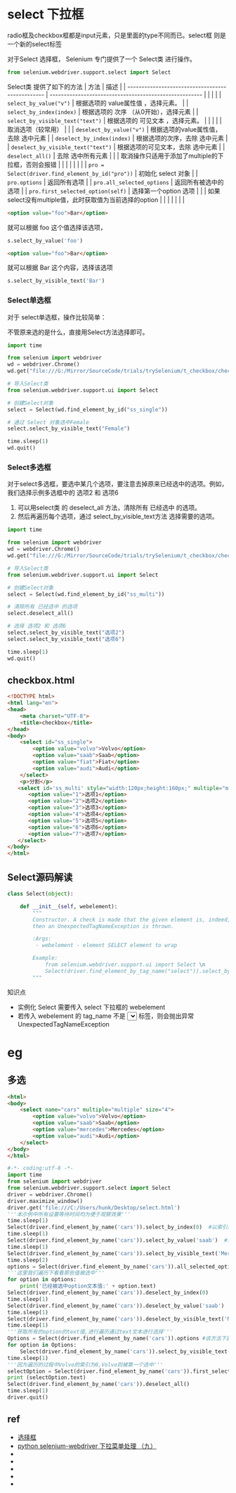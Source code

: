 # select 下拉框

radio框及checkbox框都是input元素，只是里面的type不同而已。select框 则是一个新的select标签

对于Select 选择框， Selenium 专门提供了一个 Select类 进行操作。
```py
from selenium.webdriver.support.select import Select
```
Select类 提供了如下的方法
| 方法                                             | 描述                                                   |
| ------------------------------------------------ | ------------------------------------------------------ |
|                                                  |                                                        |
| `select_by_value("v")`                           | 根据选项的 value属性值 ，选择元素。                    |
| `select_by_index(index)`                         | 根据选项的 次序 （从0开始），选择元素                  |
| `select_by_visible_text("text")`                 | 根据选项的 可见文本 ，选择元素。                       |
|                                                  |                                                        |
| 取消选项（较常用）                               |                                                        |
| `deselect_by_value("v")`                         | 根据选项的value属性值， 去除 选中元素                  |
| `deselect_by_index(index)`                       | 根据选项的次序，去除 选中元素                          |
| `deselect_by_visible_text("text")`               | 根据选项的可见文本，去除 选中元素                      |
| `deselect_all()`                                 | 去除 选中所有元素                                      |
|                                                  | 取消操作只适用于添加了multiple的下拉框，否则会报错     |
|                                                  |                                                        |
|                                                  |                                                        |
| `pro = Select(driver.find_element_by_id("pro"))` | 初始化 select 对象                                     |
| `pro.options`                                    | 返回所有选项                                           |
| `pro.all_selected_options`                       | 返回所有被选中的选项                                   |
| `pro.first_selected_option(self)`                | 选择第一个option 选项                                  |
|                                                  | 如果select没有multiple值，此时获取值为当前选择的option |
|                                                  |                                                        |
|                                                  |                                                        |


```html
<option value="foo">Bar</option>
```
就可以根据 foo 这个值选择该选项，
```py
s.select_by_value('foo')
```


```html
<option value="foo">Bar</option>
```
就可以根据 Bar 这个内容，选择该选项
```py
s.select_by_visible_text('Bar')
```






### Select单选框
对于 select单选框，操作比较简单：

不管原来选的是什么，直接用Select方法选择即可。

```py
import time

from selenium import webdriver
wd = webdriver.Chrome()
wd.get("file:///G:/Mirror/SourceCode/trials/trySelenium/t_checkbox/checkbox.html")

# 导入Select类
from selenium.webdriver.support.ui import Select

# 创建Select对象
select = Select(wd.find_element_by_id("ss_single"))

# 通过 Select 对象选中Female
select.select_by_visible_text("Female")

time.sleep(1)
wd.quit()
```





### Select多选框
对于select多选框，要选中某几个选项，要注意去掉原来已经选中的选项。例如，我们选择示例多选框中的 选项2 和 选项6
1. 可以用select类 的 deselect_all 方法，清除所有 已经选中 的选项。
2. 然后再遍历每个选项，通过 select_by_visible_text方法 选择需要的选项。



```py
import time

from selenium import webdriver
wd = webdriver.Chrome()
wd.get("file:///G:/Mirror/SourceCode/trials/trySelenium/t_checkbox/checkbox.html")

# 导入Select类
from selenium.webdriver.support.ui import Select

# 创建Select对象
select = Select(wd.find_element_by_id("ss_multi"))

# 清除所有 已经选中 的选项
select.deselect_all()

# 选择 选项2 和 选项6
select.select_by_visible_text("选项2")
select.select_by_visible_text("选项6")

time.sleep(1)
wd.quit()

```


## checkbox.html
```html
<!DOCTYPE html>
<html lang="en">
<head>
    <meta charset="UTF-8">
    <title>checkbox</title>
</head>
<body>
    <select id="ss_single">
        <option value="volvo">Volvo</option>
        <option value="saab">Saab</option>
        <option value="fiat">Fiat</option>
        <option value="audi">Audi</option>
    </select>
    <p>分割</p>
　　<select id='ss_multi' style="width:120px;height:160px;" multiple="multiple">
　　　　<option value="1">选项1</option>
　　　　<option value="2">选项2</option>
　　　　<option value="3">选项3</option>
　　　　<option value="4">选项4</option>
　　　　<option value="5">选项5</option>
　　　　<option value="6">选项6</option>
　　　　<option value="7">选项7</option>
　　</select>
</body>
</html>
```




## Select源码解读
```py
class Select(object):

    def __init__(self, webelement):
        """
        Constructor. A check is made that the given element is, indeed, a SELECT tag. If it is not,
        then an UnexpectedTagNameException is thrown.

        :Args:
         - webelement - element SELECT element to wrap

        Example:
            from selenium.webdriver.support.ui import Select \n
            Select(driver.find_element_by_tag_name("select")).select_by_index(2)
        """
```
知识点
* 实例化 Select 需要传入 select 下拉框的 webelement 
* 若传入 webelement 的 tag_name 不是 <select>..</select> 标签，则会抛出异常 UnexpectedTagNameException













# eg

## 多选

```html
<html>
<body>
    <select name="cars" multiple="multiple" size="4">
        <option value="volvo">Volvo</option>
        <option value="saab">Saab</option>
        <option value="mercedes">Mercedes</option>
        <option value="audi">Audi</option>
    </select>
</body>
</html>
```


```py
#-*- coding:utf-8 -*-
import time
from selenium import webdriver
from selenium.webdriver.support.select import Select
driver = webdriver.Chrome()
driver.maximize_window()
driver.get('file:///C:/Users/hunk/Desktop/select.html')
'''本示例中所有设置等待时间均为便于观察效果'''
time.sleep(1)
Select(driver.find_element_by_name('cars')).select_by_index(0)  #以索引选择
time.sleep(1) 
Select(driver.find_element_by_name('cars')).select_by_value('saab')  #以value属性值选择
time.sleep(1) 
Select(driver.find_element_by_name('cars')).select_by_visible_text('Mercedes') #以text 文本进行选择
time.sleep(2)
options = Select(driver.find_element_by_name('cars')).all_selected_options  #获取所有选择的option
'''这里我们遍历下看看那些值被选中'''
for option in options:
    print('已经被选中option文本值:' + option.text)
Select(driver.find_element_by_name('cars')).deselect_by_index(0)
time.sleep(1)
Select(driver.find_element_by_name('cars')).deselect_by_value('saab')  #以value属性值取消选择
time.sleep(1) 
Select(driver.find_element_by_name('cars')).deselect_by_visible_text('Mercedes') #以text 文本进行取消选择
time.sleep(1)
'''获取所有的option的text值,进行遍历通过text文本进行选择'''
Options = Select(driver.find_element_by_name('cars')).options #该方法下面会详细介绍，此处为了获取所有的options选项
for option in Options:
    Select(driver.find_element_by_name('cars')).select_by_visible_text(option.text)  #循环选择
time.sleep(1)
'''因为遍历的过程中Volvo的索引为0,Volvo则被第一个选中'''
selectOption = Select(driver.find_element_by_name('cars')).first_selected_option
print (selectOption.text)
Select(driver.find_element_by_name('cars')).deselect_all()
time.sleep(1)
driver.quit()
```












## ref

* [选择框](http://www.byhy.net/tut/auto/selenium/skills_1/)
* [python selenium-webdriver 下拉菜单处理 （九）](https://www.cnblogs.com/mengyu/p/7051260.html)
* []()
* []()
* []()
* []()
* []()




